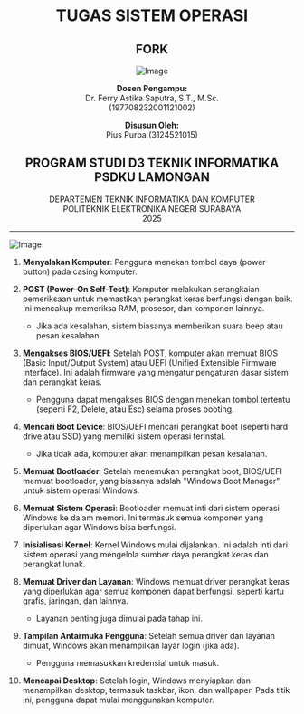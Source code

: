 <div align="center">

# TUGAS SISTEM OPERASI

## **FORK**

![Image](https://github.com/user-attachments/assets/3ad88b6e-7159-44a2-a004-c909b974a88c)

**Dosen Pengampu:**  
Dr. Ferry Astika Saputra, S.T., M.Sc.  
(197708232001121002)

**Disusun Oleh:**  
Pius Purba (3124521015)

## **PROGRAM STUDI D3 TEKNIK INFORMATIKA PSDKU LAMONGAN**  
DEPARTEMEN TEKNIK INFORMATIKA DAN KOMPUTER  
POLITEKNIK ELEKTRONIKA NEGERI SURABAYA  
2025

</div>

---

![Image](https://github.com/user-attachments/assets/433627fe-edeb-4203-bbe7-f152e72d895a)


1. **Menyalakan Komputer**:
   Pengguna menekan tombol daya (power button) pada casing komputer.

2. **POST (Power-On Self-Test)**:
   Komputer melakukan serangkaian pemeriksaan untuk memastikan perangkat keras berfungsi dengan baik. Ini mencakup memeriksa RAM, prosesor, dan komponen lainnya.
   - Jika ada kesalahan, sistem biasanya memberikan suara beep atau pesan kesalahan.

3. **Mengakses BIOS/UEFI**:
   Setelah POST, komputer akan memuat BIOS (Basic Input/Output System) atau UEFI (Unified Extensible Firmware Interface). Ini adalah firmware yang mengatur pengaturan dasar sistem dan perangkat keras.
   - Pengguna dapat mengakses BIOS dengan menekan tombol tertentu (seperti F2, Delete, atau Esc) selama proses booting.

4. **Mencari Boot Device**:
   BIOS/UEFI mencari perangkat boot (seperti hard drive atau SSD) yang memiliki sistem operasi terinstal.
   - Jika tidak ada, komputer akan menampilkan pesan kesalahan.

5. **Memuat Bootloader**:
   Setelah menemukan perangkat boot, BIOS/UEFI memuat bootloader, yang biasanya adalah "Windows Boot Manager" untuk sistem operasi Windows.

6. **Memuat Sistem Operasi**:
   Bootloader memuat inti dari sistem operasi Windows ke dalam memori. Ini termasuk semua komponen yang diperlukan agar Windows bisa berfungsi.

7. **Inisialisasi Kernel**:
   Kernel Windows mulai dijalankan. Ini adalah inti dari sistem operasi yang mengelola sumber daya perangkat keras dan perangkat lunak.

8. **Memuat Driver dan Layanan**:
   Windows memuat driver perangkat keras yang diperlukan agar semua komponen dapat berfungsi, seperti kartu grafis, jaringan, dan lainnya.
   - Layanan penting juga dimulai pada tahap ini.

9. **Tampilan Antarmuka Pengguna**:
   Setelah semua driver dan layanan dimuat, Windows akan menampilkan layar login (jika ada).
   - Pengguna memasukkan kredensial untuk masuk.

10. **Mencapai Desktop**:
    Setelah login, Windows menyiapkan dan menampilkan desktop, termasuk taskbar, ikon, dan wallpaper. Pada titik ini, pengguna dapat mulai menggunakan komputer.

